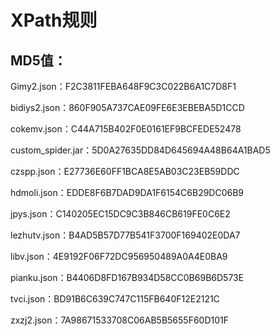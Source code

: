 # XPath规则

## MD5值：

Gimy2.json：F2C3811FEBA648F9C3C022B6A1C7D8F1

bidiys2.json：860F905A737CAE09FE6E3EBEBA5D1CCD

cokemv.json：C44A715B402F0E0161EF9BCFEDE52478

custom_spider.jar：5D0A27635DD84D645694A48B64A1BAD5

czspp.json：E27736E60FF1BCA8E5AB03C23EB59DDC

hdmoli.json：EDDE8F6B7DAD9DA1F6154C6B29DC06B9

jpys.json：C140205EC15DC9C3B846CB619FE0C6E2

lezhutv.json：B4AD5B57D77B541F3700F169402E0DA7

libv.json：4E9192F06F72DC956950489A0A4E0BA9

pianku.json：B4406D8FD167B934D58CC0B69B6D573E

tvci.json：BD91B6C639C747C115FB640F12E2121C

zxzj2.json：7A98671533708C06AB5B5655F60D101F
